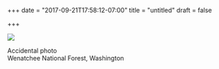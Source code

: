 +++
date = "2017-09-21T17:58:12-07:00"
title = "untitled"
draft = false

+++

![](https://d17enza3bfujl8.cloudfront.net/DSCF8446.jpg)

Accidental photo<br>
Wenatchee National Forest, Washington
